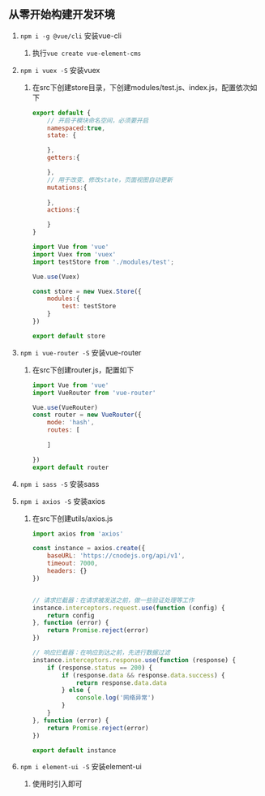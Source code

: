 ## 从零开始构建开发环境

1. `npm i -g @vue/cli` 安装vue-cli

   1. 执行`vue create vue-element-cms`

2. `npm i vuex -S` 安装vuex

   1. 在src下创建store目录，下创建modules/test.js、index.js，配置依次如下

      ```js
      export default {
          // 开启子模块命名空间，必须要开启
          namespaced:true,
          state: {
      
          },
          getters:{
      
          },
          // 用于改变、修改state，页面视图自动更新
          mutations:{
              
          },
          actions:{
      
          }
      }
      ```

      

      ```js
      import Vue from 'vue'
      import Vuex from 'vuex'
      import testStore from './modules/test';
      
      Vue.use(Vuex)
      
      const store = new Vuex.Store({
          modules:{
              test: testStore
          }
      })
      
      export default store
      ```

      

3. `npm i vue-router -S` 安装vue-router

   1. 在src下创建router.js，配置如下

      ```js
      import Vue from 'vue'
      import VueRouter from 'vue-router'
      
      Vue.use(VueRouter)
      const router = new VueRouter({
          mode: 'hash',
          routes: [
              
          ]
      
      })
      export default router
      ```

      

4. `npm i sass -S` 安装sass

5. `npm i axios -S` 安装axios

   1. 在src下创建utils/axios.js

      ```js
      import axios from 'axios'
      
      const instance = axios.create({
          baseURL: 'https://cnodejs.org/api/v1',
          timeout: 7000,
          headers: {}
      })
      
      
      // 请求拦截器：在请求被发送之前，做一些验证处理等工作
      instance.interceptors.request.use(function (config) {
          return config
      }, function (error) {
          return Promise.reject(error)
      })
      
      // 响应拦截器：在响应到达之前，先进行数据过滤
      instance.interceptors.response.use(function (response) {
          if (response.status == 200) {
              if (response.data && response.data.success) {
                  return response.data.data
              } else {
                  console.log('网络异常')
              }
          }
      }, function (error) {
          return Promise.reject(error)
      })
      
      export default instance
      ```

      

6. ` npm i element-ui -S ` 安装element-ui

   1. 使用时引入即可